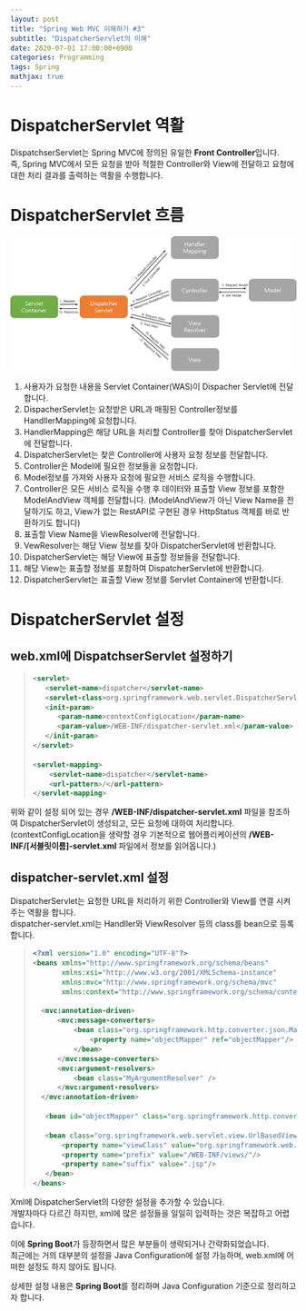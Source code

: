 ```yaml
---
layout: post
title: "Spring Web MVC 이해하기 #3"
subtitle: "DispatcherServlet의 이해"
date: 2020-07-01 17:00:00+0900
categories: Programming
tags: Spring
mathjax: true
---
```



# DispatcherServlet 역활
DispatchserServlet는 Spring MVC에 정의된 유일한 **Front Controller**입니다.  
즉, Spring MVC에서 모든 요청을 받아 적절한 Controller와 View에 전달하고 요청에 대한 처리 결과를 출력하는 역활을 수행합니다.

# DispatcherServlet 흐름
![dispatchserServlet_flow](/resource/Spring/Concept/dispatcherServletFlow.png)

1. 사용자가 요청한 내용을 Servlet Container(WAS)이 Dispacher Servlet에 전달합니다.
2. DispacherServlet는 요청받은 URL과 매핑된 Controller정보를 HandllerMapping에 요청합니다.
3. HandlerMapping은 해당 URL을 처리할 Controller를 찾아  DispatcherServlet에 전달합니다.
4. DispatcherServlet는 찾은 Controller에 사용자 요청 정보를 전달합니다.
5. Controller은 Model에 필요한 정보들을 요청합니다.
6. Model정보를 가져와 사용자 요청에 필요한 서비스 로직을 수행합니다.
7. Controller은 모든 서비스 로직을 수행 후 데이터와 표출할 View 정보를 포함한 ModelAndView 객체를 전달합니다. (ModelAndView가 아닌 View Name을 전달하기도 하고, View가 없는 RestAPI로 구현된 경우 HttpStatus 객체를 바로 반환하기도 합니다)
8. 표출할 View Name을 ViewResolver에 전달합니다.
9. VewResolver는 해당 View 정보를 찾아 DispatcherServlet에 반환합니다.
10. DispatcherServlet는 해당 View에 표출할 정보들을 전달합니다.
11. 해당 View는 표출할 정보를 포함하여 DispatcherServlet에 반환합니다.
12. DispatcherServlet는 표출할 View 정보를 Servlet Container에 반환합니다.

# DispatcherServlet 설정
## web.xml에 DispatchserServlet 설정하기

>```xml
> <servlet>
>    <servlet-name>dispatcher</servlet-name>
>    <servlet-class>org.springframework.web.servlet.DispatcherServlet</servlet-class>
>    <init-param>
>       <param-name>contextConfigLocation</param-name>
>       <param-value>/WEB-INF/dispatcher-servlet.xml</param-value>
>    </init-param>
> </servlet>
> 
> <servlet-mapping>
>     <servlet-name>dispatcher</servlet-name>
>     <url-pattern>/</url-pattern>
> </servlet-mapping>

위와 같이 설정 되어 있는 경우 **/WEB-INF/dispatcher-servlet.xml** 파일을 참조하여 DispatcherServlet이 생성되고, 모든 요청에 대하여 처리합니다.  
(contextConfigLocation을 생략할 경우 기본적으로 웹어플리케이션의 **/WEB-INF/[서블릿이름]-servlet.xml** 파일에서 정보를 읽어옵니다.)

## dispatcher-servlet.xml 설정
DispatcherServlet는 요청한 URL을 처리하기 위한 Controller와 View를 연결 시켜 주는 역활을 합니다.  
dispatcher-servlet.xml는 Handller와 ViewResolver 등의 class를 bean으로 등록합니다.

> ```xml
> <?xml version="1.0" encoding="UTF-8"?>
> <beans xmlns="http://www.springframework.org/schema/beans"
>        xmlns:xsi="http://www.w3.org/2001/XMLSchema-instance"
>        xmlns:mvc="http://www.springframework.org/schema/mvc"
>        xmlns:context="http://www.springframework.org/schema/context" >
> 
>   <mvc:annotation-driven>
>       <mvc:message-converters>
>           <bean class="org.springframework.http.converter.json.MappingJackson2HttpMessageConverter">
>               <property name="objectMapper" ref="objectMapper"/>
>           </bean>
>       </mvc:message-converters>
>       <mvc:argument-resolvers>
>           <bean class="MyArgumentResolver" />
>       </mvc:argument-resolvers>
>   </mvc:annotation-driven>
> 
>    <bean id="objectMapper" class="org.springframework.http.converter.json.Jackson2ObjectMapperFactoryBean" />
> 
>    <bean class="org.springframework.web.servlet.view.UrlBasedViewResolver">
>        <property name="viewClass" value="org.springframework.web.servlet.view.JstlView"/>
>        <property name="prefix" value="/WEB-INF/views/"/>
>        <property name="suffix" value=".jsp"/>
>    </bean>
></beans>
> ```

Xml에 DispatcherServlet의 다양한 설정을 추가할 수 있습니다.  
개발자마다 다르긴 하지만, xml에 많은 설정들을 일일히 입력하는 것은 복잡하고 어렵습니다.  

이에 **Spring Boot**가 등장하면서 많은 부분들이 생략되거나 간략화되었습니다.  
최근에는 거의 대부분의 설정을 Java Configuration에 설정 가능하며, web.xml에 어떠한 설정도 하지 않아도 됩니다.

상세한 설정 내용은 **Spring Boot**를 정리하며 Java Configuration 기준으로 정리하고자 합니다.